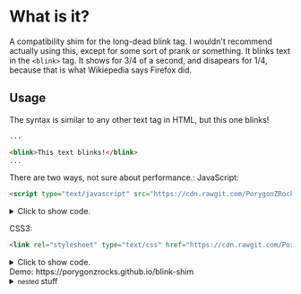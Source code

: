 # What is it?
A compatibility shim for the long-dead blink tag. I wouldn't recommend actually using this, except for some sort of prank or something.
It blinks text in the `<blink>` tag. It shows for 3/4 of a second, and disapears for 1/4, because that is what Wikiepedia says Firefox did.
## Usage
The syntax is similar to any other text tag in HTML, but this one blinks!
```html
...

<blink>This text blinks!</blink>
...
```
There are two ways, not sure about performance.:
JavaScript:
```html
<script type="text/javascript" src="https://cdn.rawgit.com/PorygonZRocks/blink-shim/82cf663c/blink-shim.js"></script>
```
<details>
  <summary>Click to show code.</summary>
  <p>
```javascript
setInterval(function(){ 
    var blinkTags = document.getElementsByTagName('blink');
    for (var i = 0; i < blinkTags.length; i++) {
        blinkTags[i].style.visibility = "hidden";
    }
	setTimeout(function(){
		for (var i = 0; i < blinkTags.length; i++) {
        	blinkTags[i].style.visibility = "visible";
    	}  
    }, 250);
}, 750);
```
  </p>
</details>

CSS3:
```html
<link rel="stylesheet" type="text/css" href="https://cdn.rawgit.com/PorygonZRocks/blink-shim/5486ca43/blink-shim.css" />
```
<details>
  <summary>Click to show code.</summary>
  <p>
  ```css
  blink {
    animation-duration: 1s;
    animation-name: blinking;
    animation-iteration-count: infinite;
    animation-timing-function: steps(2, start);
  }
  @keyframes blinking {
    75% {
      visibility: hidden;
    }
  }
  ```
  </p>
</details>
Demo: https://porygonzrocks.github.io/blink-shim


  <details>
    <summary><small>nested</small> stuff</summary><p>
<!-- alternative placement of p shown above -->

* 

```javascript
// including code
```

  </p></details>


